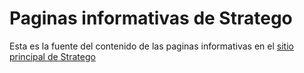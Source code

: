 # Paginas informativas de Stratego

Esta es la fuente del contenido de las paginas informativas en el [sitio principal de Stratego](https://stratego.cl)
